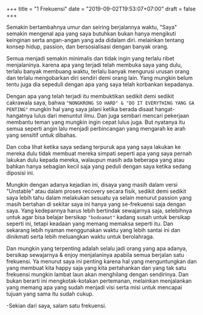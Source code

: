 +++
title = "1 Frekuensi"
date = "2019-09-02T19:53:07+07:00"
draft = false
+++


Semakin bertambahnya umur dan seiring berjalannya waktu, "Saya" semakin mengenal
apa yang saya butuhkan bukan hanya mengikuti keinginan serta angan-angan yang ada
didalam diri. melainkan tentang konsep hidup, passion, dan bersosialisasi dengan banyak orang.

Semua menjadi semakin minimalis dan tidak ingin yang terlalu ribet menjalaninya. karena apa yang terjadi telah membuka saya yang dulu, terlalu banyak membuang waktu, terlalu banyak mengurusi urusan orang dan terlalu mengobarkan diri sendiri demi orang lain. Yang mungkin belum tentu juga dia sepeduli dengan apa yang saya telah korbankan kepadanya. 

Dengan apa yang telah terjadi itu membuktikan sedikit demi sedikit cakrawala saya, bahwa `"NONGKRONG SO HARD" & "DO IT EVERYTHING YANG GA PENTING"` mungkin hal yang saya jalani ketika berada disaat hangat-hangatnya lulus dari menuntut ilmu. Dan juga sembari mencari pekerjaan membantu teman yang mungkin ingin cepat lulus juga. But nyatanya itu semua seperti angin lalu menjadi perbincangan yang mengarah ke arah yang sensitif untuk dibahas.

Dan coba lihat ketika saya sedang terpuruk apa yang saya lakukan ke mereka dulu tidak membuat mereka simpati seperti apa yang saya pernah lakukan dulu kepada mereka, walaupun masih ada beberapa yang atau bahkan hanya sebagian kecil saja yang peduli dengan saya ketika sedang diposisi ini.

Mungkin dengan adanya kejadian ini, disaya yang masih dalam versi "Unstable" atau dalam proses recovery secara fisik, sedikit demi sedikit saya lebih tahu dalam melakukan sesuatu ya selain menurut passion yang masih bertahan di sekitar saya ini hanya yang se-frekuensi saja dengan saya. Yang kedepannya harus lebih bertindak sewajarnya saja, selebihnya untuk agar bisa belajar bersikap `"bodoamat"` kadang susah untuk bersikap seperti ini, tetapi keadaan yang memang memaksa seperti itu. Dan sekarang lebih nyaman menggunakan waktu yang lebih santai ini dan dinikmati serta lebih meluangkan waktu untuk berolahraga.

Dan mungkin yang terpenting adalah selalu jadi orang yang apa adanya, bersikap sewajarnya & enjoy menjalaninya apabila semua berjalan satu frekuensi. Ya menurut saya ini penting karena hal yang menguntungkan dan yang membuat kita happy saja yang kita pertahankan dan yang tak satu frekuensi mungkin lambat laun akan menghilang dengan sendirinya. Dan bukan berarti ini mengkotak-kotakan pertemanan, melainkan menjalankan yang memang apa yang sudah menjadi visi serta misi untuk mencapai tujuan yang sama itu sudah cukup.   

-Sekian dari saya, salam satu frekuensi.